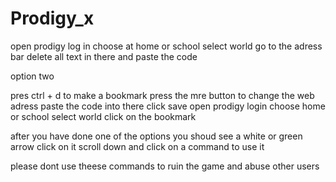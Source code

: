 # Prodigy_x
open prodigy log in choose at home or school select world go to the adress bar delete all text in there and paste the code



option two

pres ctrl + d to make a bookmark press the mre button to change the web adress paste the code into there click save open prodigy 
login choose home or school select world click on the bookmark

after you have done one of the options you shoud see a white or green arrow click on it scroll down and click on a command to use it

please dont use theese commands to ruin the game and abuse other users 
